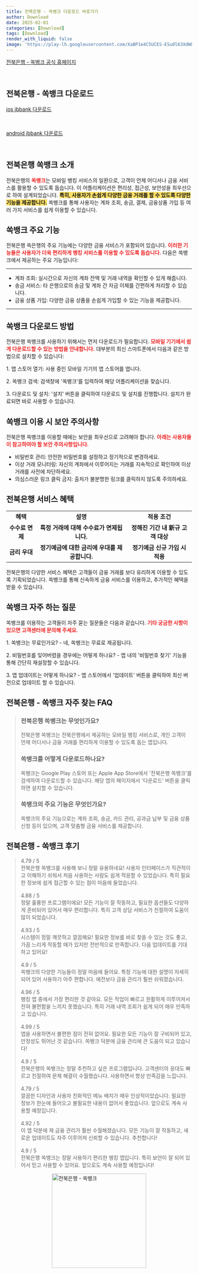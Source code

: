 ```yaml
---
title: 전북은행 - 쏙뱅크 다운로드 바로가기
author: Download
date: 2025-02-01
categories: [Download]
tags: [Download]
render_with_liquid: false
image: 'https://play-lh.googleusercontent.com/XaBP1e4C5UCES-ESuOl63XdWLy1zVzZ6fnEac4m6owlslRc3LUCG9CvCqDFpjk3-YDk=s256-rw'
---
```

<p><a class='click-button' title='전북은행 - 쏙뱅크' href='https://www.jbbank.co.kr/' rel='nofollow'>전북은행 - 쏙뱅크 공식 홈페이지</a></p><br>
<h2 id='전북은행 - 쏙뱅크_다운로드'>전북은행 - 쏙뱅크 다운로드</h2>
<p><a class="click-button ios" title="jbbank 다운로드" href="https://apps.apple.com/kr/app/%EC%A0%84%EB%B6%81%EC%9D%80%ED%96%89-%EC%8F%99%EB%B1%85%ED%81%AC/id1547903285" rel="nofollow">ios jbbank 다운로드</a></p><br>
<p><a class="click-button android" title="jbbank 다운로드" href="https://play.google.comhttps://play.google.com/store/apps/details?id=kr.co.jbbank.privatebank" rel="nofollow">android jbbank 다운로드</a></p><br>


<h2 id='전북은행_쏙뱅크_소개'>전북은행 쏙뱅크 소개</h2>

<p>전북은행의 <b><span style="color: #ee2323;">쏙뱅크</span></b>는 모바일 뱅킹 서비스의 일환으로, 고객이 언제 어디서나 금융 서비스를 활용할 수 있도록 돕습니다. 이 어플리케이션은 편리성, 접근성, 보안성을 최우선으로 하여 설계되었습니다. <b><span style="background-color: #ffe066;">특히, 사용자가 손쉽게 다양한 금융 거래를 할 수 있도록 다양한 기능을 제공합니다.</span></b> 쏙뱅크를 통해 사용자는 계좌 조회, 송금, 결제, 금융상품 가입 등 여러 가지 서비스를 쉽게 이용할 수 있습니다.</p>

<h2 id='쏙뱅크_주요_기능'>쏙뱅크 주요 기능</h2>

<p>전북은행 쏙은행의 주요 기능에는 다양한 금융 서비스가 포함되어 있습니다. <b><span style="color: #ee2323;">이러한 기능들은 사용자가 더욱 편리하게 뱅킹 서비스를 이용할 수 있도록 돕습니다.</span></b> 다음은 쏙뱅크에서 제공하는 주요 기능입니다:</p>

<hr />

<ul>
    <li> 계좌 조회: 실시간으로 자신의 계좌 잔액 및 거래 내역을 확인할 수 있게 해줍니다.</li>
    <li> 송금 서비스: 타 은행으로의 송금 및 계좌 간 자금 이체를 간편하게 처리할 수 있습니다.</li>
    <li> 금융 상품 가입: 다양한 금융 상품을 손쉽게 가입할 수 있는 기능을 제공합니다.</li>
</ul>

<hr />

<h2 id='쏙뱅크_다운로드_방법'>쏙뱅크 다운로드 방법</h2>

<p>전북은행 쏙뱅크를 사용하기 위해서는 먼저 다운로드가 필요합니다. <b><span style="color: #ee2323;">모바일 기기에서 쉽게 다운로드할 수 있는 방법을 안내합니다.</span></b> 대부분의 최신 스마트폰에서 다음과 같은 방법으로 설치할 수 있습니다:</p>

<p>1. 앱 스토어 열기: 사용 중인 모바일 기기의 앱 스토어를 엽니다.</p>

<p>2. 쏙뱅크 검색: 검색창에 '쏙뱅크'를 입력하여 해당 어플리케이션을 찾습니다.</p>

<p>3. 다운로드 및 설치: '설치' 버튼을 클릭하여 다운로드 및 설치를 진행합니다. 설치가 완료되면 바로 사용할 수 있습니다.</p>

<h2 id='쏙뱅크_이용_시_보안_주의사항'>쏙뱅크 이용 시 보안 주의사항</h2>

<p>전북은행 쏙뱅크를 이용할 때에는 보안을 최우선으로 고려해야 합니다. <b><span style="color: #ee2323;">아래는 사용자들이 참고하여야 할 보안 주의사항입니다.</span></b></p>

<ul>
    <li>비밀번호 관리: 안전한 비밀번호를 설정하고 정기적으로 변경하세요.</li>
    <li>이상 거래 모니터링: 자신의 계좌에서 이루어지는 거래를 지속적으로 확인하여 이상 거래를 사전에 차단하세요.</li>
    <li>의심스러운 링크 클릭 금지: 출처가 불분명한 링크를 클릭하지 않도록 주의하세요.</li>
</ul>

<h2 id='전북은행_서비스_혜택'>전북은행 서비스 혜택</h2>

<table>
    <tr>
        <td style="text-align: center; height: 17px;"><b>혜택</b></td>
        <td style="text-align: center; height: 17px;"><b>설명</b></td>
        <td style="text-align: center; height: 17px;"><b>적용 조건</b></td>
    </tr>
    <tr>
        <td style="text-align: center; height: 17px;"><b>수수료 면제</b></td>
        <td style="text-align: center; height: 17px;"><b>특정 거래에 대해 수수료가 면제됩니다.</b></td>
        <td style="text-align: center; height: 17px;"><b>정해진 기간 내 新규 고객 대상</b></td>
    </tr>
    <tr>
        <td style="text-align: center; height: 17px;"><b>금리 우대</b></td>
        <td style="text-align: center; height: 17px;"><b>정기예금에 대한 금리에 우대를 제공합니다.</b></td>
        <td style="text-align: center; height: 17px;"><b>정기예금 신규 가입 시 적용</b></td>
    </tr>
</table>

<p>전북은행의 다양한 서비스 혜택은 고객들이 금융 거래를 보다 유리하게 이용할 수 있도록 기획되었습니다. 쏙뱅크를 통해 신속하게 금융 서비스를 이용하고, 추가적인 혜택을 받을 수 있습니다.</p>

<h2 id='쏙뱅크_자주_하는_질문'>쏙뱅크 자주 하는 질문</h2>

<p>쏙뱅크를 이용하는 고객들이 자주 묻는 질문들은 다음과 같습니다. <b><span style="color: #ee2323;">기타 궁금한 사항이 있으면 고객센터에 문의해 주세요.</span></b></p>

<p>1. 쏙뱅크는 무료인가요? - 네, 쏙뱅크는 무료로 제공됩니다.</p>

<p>2. 비밀번호를 잊어버렸을 경우에는 어떻게 하나요? - 앱 내의 '비밀번호 찾기' 기능을 통해 간단히 재설정할 수 있습니다.</p>

<p>3. 앱 업데이트는 어떻게 하나요? - 앱 스토어에서 '업데이트' 버튼을 클릭하여 최신 버전으로 업데이트 할 수 있습니다.</p>


<h2 id='전북은행 - 쏙뱅크_자주_찾는_FAQ'>전북은행 - 쏙뱅크 자주 찾는 FAQ</h2>
<div itemscope="" itemtype="https://schema.org/FAQPage"> 
<blockquote> 
<div itemscope="" itemprop="mainEntity" itemtype="https://schema.org/Question"> 
<h3 itemprop="name">전북은행 쏙뱅크는 무엇인가요?</h3> 
<div itemscope="" itemprop="acceptedAnswer" itemtype="https://schema.org/Answer"> 
<span itemprop="text"> 
<p>전북은행 쏙뱅크는 전북은행에서 제공하는 모바일 뱅킹 서비스로, 개인 고객이 언제 어디서나 금융 거래를 편리하게 이용할 수 있도록 돕는 앱입니다.</p> 
</span> 
</div> 
</div> 
<div itemscope="" itemprop="mainEntity" itemtype="https://schema.org/Question"> 
<h3 itemprop="name">쏙뱅크를 어떻게 다운로드하나요?</h3> 
<div itemscope="" itemprop="acceptedAnswer" itemtype="https://schema.org/Answer"> 
<span itemprop="text"> 
<p>쏙뱅크는 Google Play 스토어 또는 Apple App Store에서 '전북은행 쏙뱅크'를 검색하여 다운로드할 수 있습니다. 해당 앱의 페이지에서 '다운로드' 버튼을 클릭하면 설치할 수 있습니다.</p> 
</span> 
</div> 
</div> 
<div itemscope="" itemprop="mainEntity" itemtype="https://schema.org/Question"> 
<h3 itemprop="name">쏙뱅크의 주요 기능은 무엇인가요?</h3> 
<div itemscope="" itemprop="acceptedAnswer" itemtype="https://schema.org/Answer"> 
<span itemprop="text"> 
<p>쏙뱅크의 주요 기능으로는 계좌 조회, 송금, 카드 관리, 공과금 납부 및 금융 상품 신청 등이 있으며, 고객 맞춤형 금융 서비스를 제공합니다.</p> 
</span> 
</div> 
</div> 
</blockquote> 
</div>
<h2 id='전북은행 - 쏙뱅크_후기'>전북은행 - 쏙뱅크 후기</h2>
<div itemscope itemtype="https://schema.org/Product">
  <blockquote>
  <div itemprop="review" itemscope itemtype="https://schema.org/Review">
      <div itemprop="reviewRating" itemscope itemtype="https://schema.org/Rating"> <span itemprop="ratingValue">4.79</span> / <span itemprop="bestRating">5</span> </div>
      <span itemprop="reviewBody">전북은행 쏙뱅크를 사용해 보니 정말 유용하네요! 사용자 인터페이스가 직관적이고 이해하기 쉬워서 처음 사용하는 사람도 쉽게 적응할 수 있었습니다. 특히 필요한 정보에 쉽게 접근할 수 있는 점이 마음에 들었습니다.</span>
  </div>
  <br>
  <div itemprop="review" itemscope itemtype="https://schema.org/Review">
      <div itemprop="reviewRating" itemscope itemtype="https://schema.org/Rating"> <span itemprop="ratingValue">4.88</span> / <span itemprop="bestRating">5</span> </div>
      <span itemprop="reviewBody">정말 훌륭한 프로그램이에요! 모든 기능이 잘 작동하고, 필요한 옵션들도 다양하게 준비되어 있어서 매우 편리합니다. 특히 고객 상담 서비스가 친절하여 도움이 많이 되었습니다.</span>
  </div>
  <br>
  <div itemprop="review" itemscope itemtype="https://schema.org/Review">
      <div itemprop="reviewRating" itemscope itemtype="https://schema.org/Rating"> <span itemprop="ratingValue">4.93</span> / <span itemprop="bestRating">5</span> </div>
      <span itemprop="reviewBody">시스템이 정말 깨끗하고 깔끔해요! 필요한 정보를 바로 찾을 수 있는 것도 좋고, 가끔 느리게 작동할 때가 있지만 전반적으로 만족합니다. 다음 업데이트를 기대하고 있어요!</span>
  </div>
  <br>
  <div itemprop="review" itemscope itemtype="https://schema.org/Review">
      <div itemprop="reviewRating" itemscope itemtype="https://schema.org/Rating"> <span itemprop="ratingValue">4.9</span> / <span itemprop="bestRating">5</span> </div>
      <span itemprop="reviewBody">쏙뱅크의 다양한 기능들이 정말 마음에 들어요. 특정 기능에 대한 설명이 자세히 되어 있어 사용하기 아주 편합니다. 예전보다 금융 관리가 훨씬 쉬워졌습니다.</span>
  </div>
  <br>
  <div itemprop="review" itemscope itemtype="https://schema.org/Review">
      <div itemprop="reviewRating" itemscope itemtype="https://schema.org/Rating"> <span itemprop="ratingValue">4.96</span> / <span itemprop="bestRating">5</span> </div>
      <span itemprop="reviewBody">뱅킹 앱 중에서 가장 편리한 것 같아요. 모든 작업이 빠르고 원활하게 이루어져서 전혀 불편함을 느끼지 못했습니다. 특히 거래 내역 조회가 쉽게 되어 매우 만족하고 있습니다.</span>
  </div>
  <br>
  <div itemprop="review" itemscope itemtype="https://schema.org/Review">
      <div itemprop="reviewRating" itemscope itemtype="https://schema.org/Rating"> <span itemprop="ratingValue">4.99</span> / <span itemprop="bestRating">5</span> </div>
      <span itemprop="reviewBody">앱을 사용하면서 불편한 점이 전혀 없어요. 필요한 모든 기능이 잘 구비되어 있고, 안정성도 뛰어난 것 같습니다. 쏙뱅크 덕분에 금융 관리에 큰 도움이 되고 있습니다!</span>
  </div>
  <br>
  <div itemprop="review" itemscope itemtype="https://schema.org/Review">
      <div itemprop="reviewRating" itemscope itemtype="https://schema.org/Rating"> <span itemprop="ratingValue">4.9</span> / <span itemprop="bestRating">5</span> </div>
      <span itemprop="reviewBody">전북은행의 쏙뱅크는 정말 추천하고 싶은 프로그램입니다. 고객센터의 응대도 빠르고 친절하여 문제 해결이 수월했습니다. 사용하면서 항상 만족감을 느낍니다.</span>
  </div>
  <br>
  <div itemprop="review" itemscope itemtype="https://schema.org/Review">
      <div itemprop="reviewRating" itemscope itemtype="https://schema.org/Rating"> <span itemprop="ratingValue">4.79</span> / <span itemprop="bestRating">5</span> </div>
      <span itemprop="reviewBody">깔끔한 디자인과 사용자 친화적인 메뉴 배치가 매우 인상적이었습니다. 필요한 정보가 한눈에 들어오고 불필요한 내용이 없어서 좋았습니다. 앞으로도 계속 사용할 예정입니다.</span>
  </div>
  <br>
  <div itemprop="review" itemscope itemtype="https://schema.org/Review">
      <div itemprop="reviewRating" itemscope itemtype="https://schema.org/Rating"> <span itemprop="ratingValue">4.92</span> / <span itemprop="bestRating">5</span> </div>
      <span itemprop="reviewBody">이 앱 덕분에 제 금융 관리가 훨씬 수월해졌습니다. 모든 기능이 잘 작동하고, 새로운 업데이트도 자주 이루어져 신뢰할 수 있습니다. 추천합니다!</span>
  </div>
  <br>
  <div itemprop="review" itemscope itemtype="https://schema.org/Review">
      <div itemprop="reviewRating" itemscope itemtype="schema.org/Rating"> <span itemprop="ratingValue">4.9</span> / <span itemprop="bestRating">5</span> </div>
      <span itemprop="reviewBody">전북은행 쏙뱅크는 정말 사용하기 편리한 뱅킹 앱입니다. 특히 보안이 잘 되어 있어서 믿고 사용할 수 있어요. 앞으로도 계속 사용할 예정입니다!</span>
  </div>
  </blockquote>
</div>
<figure class="image" style="display: flex; justify-content: center; align-items: center; margin: 0;"><img src="https://play-lh.googleusercontent.com/XaBP1e4C5UCES-ESuOl63XdWLy1zVzZ6fnEac4m6owlslRc3LUCG9CvCqDFpjk3-YDk=s256-rw" alt="전북은행 - 쏙뱅크" width="256" height="256" style="max-width: 100%; height: auto;"></figure>